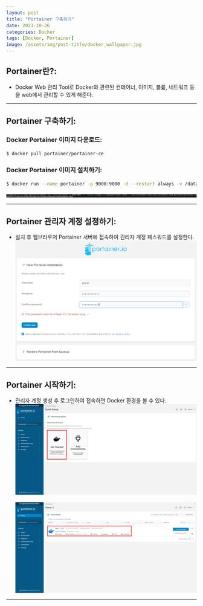 ```yaml
---
layout: post
title: "Portainer 구축하기"
date: 2023-10-26
categories: Docker
tags: [Docker, Portainer]
image: /assets/img/post-title/docker_wallpaper.jpg
---
```


## Portainer란?:
- Docker Web 관리 Tool로 Docker와 관련된 컨테이너, 이미지, 볼륨, 네트워크 등을 web에서 관리할 수 있게 해준다.

* * *

## Portainer 구축하기:
### Docker Portainer 이미지 다운로드:
```bash
$ docker pull portainer/portainer-ce
```

### Docker Portainer 이미지 설치하기:
```bash
$ docker run --name portainer -p 9000:9000 -d --restart always -v /data/portainer:/data -v /var/run/docker.sock:/var/run/docker.sock portainer/portainer-ce
```
[![portainer 이미지 설치](/assets/img/post/Portainer/portainer%20이미지%20설치.png)](/assets/img/post/Portainer/portainer%20이미지%20설치.png)

* * *

## Portainer 관리자 계정 설정하기:
- 설치 후 웹브라우저 Portainer 서버에 접속하여 괸리자 계정 패스워드를 설정한다.
[![potainer 계정 패스워드 설정](/assets/img/post//Portainer/potainer%20계정%20패스워드%20설정.png)](/assets/img/post//Portainer/potainer%20계정%20패스워드%20설정.png)

* * *

## Portainer 시작하기:
- 관리자 계정 생성 후 로그인하여 접속하면 Docker 환경을 볼 수 있다.
[![potainer 시작](/assets/img/post/Portainer/potainer%20시작.png)](/assets/img/post/Portainer/potainer%20시작.png)&nbsp; 
[![potainer local 컨테이너 접속](/assets/img/post/Portainer/potainer%20local%20컨테이너%20접속.png)](/assets/img/post/Portainer/potainer%20local%20컨테이너%20접속.png)

* * *